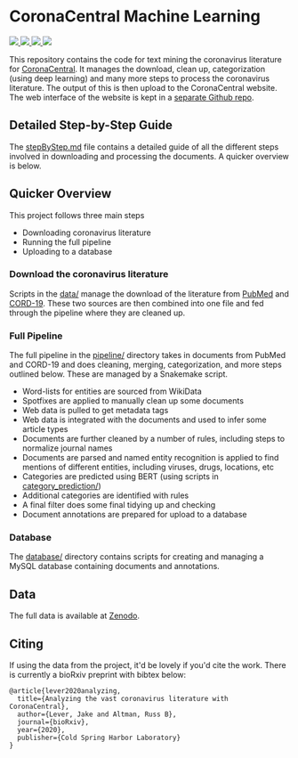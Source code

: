 # CoronaCentral Machine Learning

<p>
<a href="https://coronacentral.ai/">
   <img src="https://img.shields.io/badge/corona-central-b01515.svg" />
</a>
<a href="https://doi.org/10.5281/zenodo.4383289">
   <img src="https://img.shields.io/badge/data-download-blue.svg" />
</a>
<a href="https://doi.org/10.1101/2020.12.21.423860">
   <img src="https://img.shields.io/badge/bioRxiv-preprint-67baea.svg" />
</a>
<a href="https://github.com/jakelever/corona-web">
   <img src="https://img.shields.io/badge/web-code-darkgreen.svg" />
</a>
</p>

This repository contains the code for text mining the coronavirus literature for [CoronaCentral](https://coronacentral.ai). It manages the download, clean up, categorization (using deep learning) and many more steps to process the coronavirus literature. The output of this is then upload to the CoronaCentral website. The web interface of the website is kept in a [separate Github repo](https://github.com/jakelever/corona-web).

## Detailed Step-by-Step Guide

The [stepByStep.md](https://github.com/jakelever/corona-ml/blob/master/stepByStep.md) file contains a detailed guide of all the different steps involved in downloading and processing the documents. A quicker overview is below.

## Quicker Overview

This project follows three main steps
 - Downloading coronavirus literature
 - Running the full pipeline
 - Uploading to a database
 
### Download the coronavirus literature

Scripts in the [data/](https://github.com/jakelever/corona-ml/tree/master/data) manage the download of the literature from [PubMed](https://www.nlm.nih.gov/databases/download/pubmed_medline.html) and [CORD-19](https://www.semanticscholar.org/cord19/download). These two sources are then combined into one file and fed through the pipeline where they are cleaned up.

### Full Pipeline

The full pipeline in the [pipeline/](https://github.com/jakelever/corona-ml/tree/master/pipeline) directory takes in documents from PubMed and CORD-19 and does cleaning, merging, categorization, and more steps outlined below. These are managed by a Snakemake script.

- Word-lists for entities are sourced from WikiData
- Spotfixes are applied to manually clean up some documents
- Web data is pulled to get metadata tags
- Web data is integrated with the documents and used to infer some article types
- Documents are further cleaned by a number of rules, including steps to normalize journal names
- Documents are parsed and named entity recognition is applied to find mentions of different entities, including viruses, drugs, locations, etc
- Categories are predicted using BERT (using scripts in [category_prediction/](https://github.com/jakelever/corona-ml/tree/master/category_prediction))
- Additional categories are identified with rules
- A final filter does some final tidying up and checking
- Document annotations are prepared for upload to a database

### Database

The [database/](https://github.com/jakelever/corona-ml/tree/master/database) directory contains scripts for creating and managing a MySQL database containing documents and annotations.

## Data

The full data is available at [Zenodo](https://doi.org/10.5281/zenodo.4383289). 

## Citing

If using the data from the project, it'd be lovely if you'd cite the work. There is currently a bioRxiv preprint with bibtex below:

```
@article{lever2020analyzing,
  title={Analyzing the vast coronavirus literature with CoronaCentral},
  author={Lever, Jake and Altman, Russ B},
  journal={bioRxiv},
  year={2020},
  publisher={Cold Spring Harbor Laboratory}
}
```
